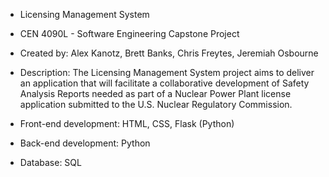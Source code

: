 - Licensing Management System
- CEN 4090L - Software Engineering Capstone Project

- Created by:
Alex Kanotz, Brett Banks, Chris Freytes, Jeremiah Osbourne

- Description:
The Licensing Management System project aims to deliver an application that will facilitate a collaborative development of Safety Analysis Reports needed as part of a Nuclear Power Plant license application submitted to the U.S. Nuclear Regulatory Commission.

- Front-end development: HTML, CSS, Flask (Python)
- Back-end development: Python
- Database: SQL
